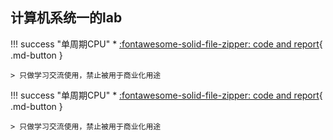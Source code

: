 ## 计算机系统一的lab

!!! success "单周期CPU"
    * [:fontawesome-solid-file-zipper: code and report](/ZJU-zhz.github.io/files/单周期.zip){ .md-button }

    > 只做学习交流使用，禁止被用于商业化用途

!!! success "单周期CPU"
    * [:fontawesome-solid-file-zipper: code and report](../files/kit_list_ROBOCON-v06.pdf){ .md-button }

    > 只做学习交流使用，禁止被用于商业化用途